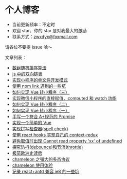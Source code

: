 # 个人博客

- 当前更新频率：不定时
- 欢迎 star，你的 star 是对我最大的激励
- 联系方式：zwxdyx@foxmail.com

请各位不要提 issue 哈～

文章列表：

- [数组随机排序算法](https://github.com/Bowen7/Blog/issues/19)
- [ js 中的双向链表](https://github.com/Bowen7/Blog/issues/18)
- [实现小程序的单文件开发模式](https://github.com/Bowen7/Blog/issues/16)
- [使用 npm link 遇到的一些坑](https://github.com/Bowen7/Blog/issues/15)
- [如何实现 Vue 转小程序（三）](https://github.com/Bowen7/Blog/issues/14)
- [实现微信小程序的直接赋值、computed 和 watch 功能](https://github.com/Bowen7/Blog/issues/13)
- [如何实现 Vue 转小程序（二）](https://github.com/Bowen7/Blog/issues/12)
- [如何实现 Vue 转小程序（一）](https://github.com/Bowen7/Blog/issues/11)
- [手写一个符合 A+规范的 Promise](https://github.com/Bowen7/Blog/issues/10)
- [实现一个简单的 Vue](https://github.com/Bowen7/Blog/issues/9)
- [实现拼写检查器(spell check)](https://github.com/Bowen7/Blog/issues/8)
- [使用 react hooks 实现自己的 context-redux](https://github.com/Bowen7/Blog/issues/7)
- [避免取值时出现 Cannot read property 'xx' of undefined](https://github.com/Bowen7/Blog/issues/6)
- [探究防抖(debounce)和节流(throttle)](https://github.com/Bowen7/Blog/issues/5)
- [极简欧洲史读后](https://github.com/Bowen7/Blog/issues/4)
- [chameleon 之强大的多态协议](https://github.com/Bowen7/Blog/issues/3)
- [chameleon 使用体验](https://github.com/Bowen7/Blog/issues/2)
- [记录 react+antd 兼容 ie8 的一些坑](https://github.com/Bowen7/Blog/issues/1)
